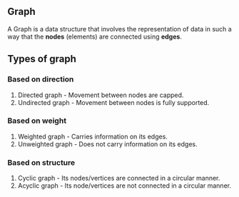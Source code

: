## Graph

A Graph is a data structure that involves the representation of data in such a way that the **nodes** (elements) are connected using **edges**.

## Types of graph

### Based on direction

1. Directed graph - Movement between nodes are capped.
2. Undirected graph - Movement between nodes is fully supported.

### Based on weight

1. Weighted graph - Carries information on its edges.
2. Unweighted graph - Does not carry information on its edges.

### Based on structure

1. Cyclic graph - Its nodes/vertices are connected in a circular manner. 
2. Acyclic graph - Its node/vertices are not connected in a circular manner. 